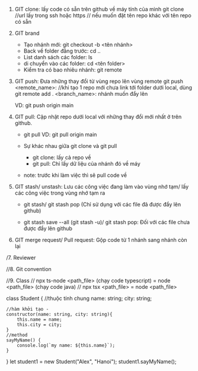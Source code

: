 1. GIT clone: lấy code có sẵn trên github về máy tính của mình
     git clone <url>  //url lấy trong ssh hoặc https
    <new-name> // nếu muốn đặt tên repo khác với tên repo có sẵn

2. GIT brand
    - Tạo nhánh mới: git checkout -b <tên nhánh>
    - Back về folder đằng trước: cd ..
    - List danh sách các folder: ls
    - di chuyển vào các folder: cd <tên folder>
    - Kiểm tra có bao nhiêu nhánh: git remote  
    
3. GIT push: Đưa những thay đổi từ vùng repo lên vùng remote
    git push <remote_name>: //khi tạo 1 repo mới chưa link tới folder dưới local, dùng git remote add <remote-name> <ssh-key>. 
    <branch_name>: nhánh muốn đẩy lên

    VD: git push origin main

4. GIT pull: Cập nhật repo dưới local với những thay đổi mới nhất ở trên github.
    - git pull <remote-name> <branch-name>
    VD: git pull origin main 

    - Sự khác nhau giữa git clone và git pull
        + git clone: lấy cả repo về
        + git pull: Chỉ lấy dữ liệu của nhánh đó về máy
    
    - note: trước khi làm việc thì sẽ  pull code về

5. GIT stash/ unstash: Lưu các công việc đang làm vào vùng nhớ tạm/ lấy các công việc trong vùng nhớ tạm ra
    - git stash/ git stash pop (Chỉ sử dụng với các file đã được đẩy lên github)

    - git stash save --all (git stash -u)/ git stash pop: Đối với các file chưa được đẩy lên github


6. GIT merge request/ Pull request: Gộp code từ 1 nhánh sang nhánh còn lại

/7. Reviewer

//8. Git convention

//9. Class
// npx ts-node <path_file> (chạy code typescript) = node <path_file> (chạy code java)
// npx tsx <path_file> = node <path_file>

class Student {
    //thuộc tính chung
    name: string;
    city: string;

    //hàm khởi tạo -
    constructor(name: string, city: string){
        this.name = name;
        this.city = city;
    }
    //method
    sayMyName() {
        console.log(`my name: ${this.name}`);
    }
    
}
let student1 = new Student("Alex", "Hanoi");
student1.sayMyName();

